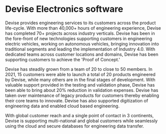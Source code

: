 # Devise Electronics software

Devise provides engineering services to its customers across the product life-cycle. With more than 40,000+ hours of engineering experience, Devise has completed 70+ projects across industry verticals. Devise has been in the fore-front of new technologies supporting customers in engineering electric vehicles, working on autonomous vehicles, bringing innovation into traditional segments and leading the implementation of Industry 4.0. With dedicated teams across customer locations and domains, Devise has been supporting customers to achieve the 'Proof of Concept.'

Devise has steadily grown from a team of 20 to close to 50 members. In 2021, 15 customers were able to launch a total of 20 products engineered by Devise, while many others are in the final stages of development. With valuable support provided in the testing and validation phase, Devise has been able to bring about 20% reduction in validation expenses. Devise has taken over maintenance of legacy products for customers thereby enabling their core teams to innovate. Devise has also supported digitization of engineering data and enabled cloud based engineering.

With global customer reach and a single point of contact in 3 continents, Devise is supporting multi-national and global customers while seamlessly using the cloud and secure databases for engineering data transfer.

